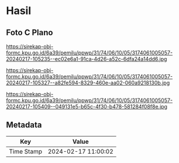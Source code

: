 # Hasil

## Foto C Plano

https://sirekap-obj-formc.kpu.go.id/6a39/pemilu/ppwp/31/74/06/10/05/3174061005057-20240217-105235--ec02e6a1-91ca-4d26-a52c-6dfa24a14dd6.jpg

https://sirekap-obj-formc.kpu.go.id/6a39/pemilu/ppwp/31/74/06/10/05/3174061005057-20240217-105327--a82fe594-8329-460e-aa02-060a9218130b.jpg

https://sirekap-obj-formc.kpu.go.id/6a39/pemilu/ppwp/31/74/06/10/05/3174061005057-20240217-105409--049131e5-b65c-4f30-b478-581284f08f8e.jpg


## Metadata

| Key        | Value               |
| ---------- | ------------------- |
| Time Stamp | 2024-02-17 11:00:02 |



